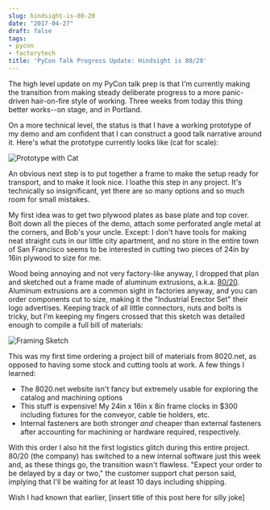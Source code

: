 ```yaml
---
slug: hindsight-is-80-20
date: "2017-04-27"
draft: false
tags:
- pycon
- factorytech
title: 'PyCon Talk Progress Update: Hindsight is 80/20'
---
```


The high level update on my PyCon talk prep is that I'm currently making the transition from making steady deliberate progress to a more panic-driven hair-on-fire style of working. Three weeks from today this thing better works--on stage, and in Portland.

On a more technical level, the status is that I have a working prototype of my demo and am confident that I can construct a good talk narrative around it. Here's what the prototype currently looks like (cat for scale):

![Prototype with Cat](/assets/2017-04-27-prototype-with-cat.jpg)

An obvious next step is to put together a frame to make the setup ready for transport, and to make it look nice. I loathe this step in any project. It's technically so insignificant, yet there are so many options and so much room for small mistakes.

My first idea was to get two plywood plates as base plate and top cover. Bolt down all the pieces of the demo, attach some perforated angle metal at the corners, and Bob's your uncle. Except: I don't have tools for making neat straight cuts in our little city apartment, and no store in the entire town of San Francisco seems to be interested in cutting two pieces of 24in by 16in plywood to size for me.

Wood being annoying and not very factory-like anyway, I dropped that plan and sketched out a frame made of aluminum extrusions, a.k.a. [80/20](http://www.8020.net). Aluminum extrusions are a common sight in factories anyway, and you can order components cut to size, making it the "Industrial Erector Set" their logo advertises. Keeping track of all little connectors, nuts and bolts is tricky, but I'm keeping my fingers crossed that this sketch was detailed enough to compile a full bill of materials:

![Framing Sketch](/assets/2017-04-27-hindsight-is-80-20.jpeg)

This was my first time ordering a project bill of materials from 8020.net, as opposed to having some stock and cutting tools at work. A few things I learned:

* The 8020.net website isn't fancy but extremely usable for exploring the catalog and machining options
* This stuff is expensive! My 24in x 16in x 8in frame clocks in $300 including fixtures for the conveyor, cable tie holders, etc.
* Internal fasteners are both stronger _and_ cheaper than external fasteners after accounting for machining or hardware required, respectively.

With this order I also hit the first logistics glitch during this entire project. 80/20 (the company) has switched to a new internal software just this week and, as these things go, the transition wasn't flawless. "Expect your order to be delayed by a day or two," the customer support chat person said, implying that I'll be waiting for at least 10 days including shipping.

Wish I had known that earlier, [insert title of this post here for silly joke]
